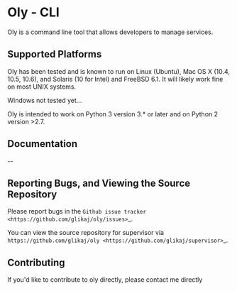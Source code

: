 Oly - CLI
==========

Oly is a command line tool that allows developers to manage services. 

Supported Platforms
-------------------

Oly has been tested and is known to run on Linux (Ubuntu), Mac OS X
(10.4, 10.5, 10.6), and Solaris (10 for Intel) and FreeBSD 6.1.  It will
likely work fine on most UNIX systems.

Windows not tested yet...

Oly is intended to work on Python 3 version 3.* or later
and on Python 2 version >2.7.

Documentation
-------------

--

Reporting Bugs, and Viewing the Source Repository
---------------------------------------------------------------

Please report bugs in the `Github issue tracker
<https://github.com/glikaj/oly/issues>`_.

You can view the source repository for supervisor via
`https://github.com/glikaj/oly
<https://github.com/glikaj/supervisor>`_.

Contributing
------------

If you'd like to contribute to oly directly, please contact me directly
